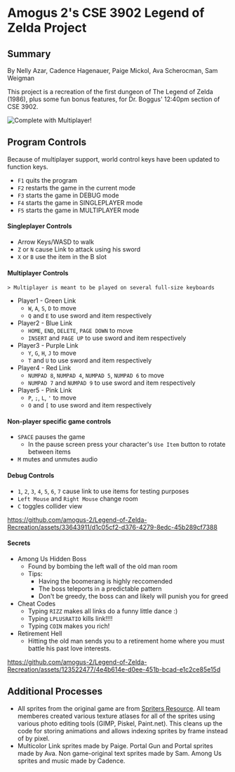 # Amogus 2's CSE 3902 Legend of Zelda Project

## Summary

By Nelly Azar, Cadence Hagenauer, Paige Mickol, Ava Scherocman, Sam Weigman

This project is a recreation of the first dungeon of The Legend of Zelda (1986), plus some fun bonus features, for Dr. Boggus' 12:40pm section of CSE 3902.

![Complete with Multiplayer!](https://github.com/amogus-2/Legend-of-Zelda-Recreation/assets/33643911/3afca223-0c66-4c48-8d55-667b27e067f6)

## Program Controls
  Because of multiplayer support, world control keys have been updated to function keys.
  - `F1` quits the program
  - `F2` restarts the game in the current mode
  - `F3` starts the game in DEBUG mode
  - `F4` starts the game in SINGLEPLAYER mode
  - `F5` starts the game in MULTIPLAYER mode

  #### Singleplayer Controls
  - Arrow Keys/WASD to walk
  - `Z` or `N` cause Link to attack using his sword
  - `X` or `B` use the item in the B slot

  #### Multiplayer Controls
    > Multiplayer is meant to be played on several full-size keyboards
    
  - Player1 - Green Link
    - `W`, `A`, `S`, `D` to move
    - `Q` and `E` to use sword and item respectively
  - Player2 - Blue Link
    - `HOME`, `END`, `DELETE`, `PAGE DOWN` to move
    - `INSERT` and `PAGE UP` to use sword and item respectively
  - Player3 - Purple Link
    - `Y`, `G`, `H`, `J` to move
    - `T` and `U` to use sword and item respectively
  - Player4 - Red Link
    - `NUMPAD 8`, `NUMPAD 4`, `NUMPAD 5`, `NUMPAD 6` to move
    - `NUMPAD 7` and `NUMPAD 9` to use sword and item respectively
  - Player5 - Pink Link
    - `P`, `;`, `L`, `'` to move
    - `O` and `[` to use sword and item respectively

  #### Non-player specific game controls
  - `SPACE` pauses the game
    - In the pause screen press your character's `Use Item` button to rotate between items
  - `M` mutes and unmutes audio

  #### Debug Controls
  - `1`, `2`, `3`, `4`, `5`, `6`, `7` cause link to use items for testing purposes
  - `Left Mouse` and `Right Mouse` change room
  - `C` toggles collider view



https://github.com/amogus-2/Legend-of-Zelda-Recreation/assets/33643911/d1c05cf2-d376-4279-8edc-45b289cf7388


 
  #### Secrets
  - Among Us Hidden Boss
    - Found by bombing the left wall of the old man room
    - Tips:
      - Having the boomerang is highly reccomended
      - The boss teleports in a predictable pattern
      - Don't be greedy, the boss can and likely will punish you for greed
  - Cheat Codes
    - Typing `RIZZ` makes all links do a funny little dance :)
    - Typing `LPLUSRATIO` kills link!!!!
    - Typing `COIN` makes you rich!
  - Retirement Hell
    - Hitting the old man sends you to a retirement home where you must battle his past love interests.

https://github.com/amogus-2/Legend-of-Zelda-Recreation/assets/123522477/4e4b614e-d0ee-451b-bcad-e1c2ce85e15d

## Additional Processes

- All sprites from the original game are from [Spriters Resource](https://www.spriters-resource.com/nes/legendofzelda/). All team memberes created various texture atlases for all of the sprites using various photo editing tools (GIMP, Piskel, Paint.net). This cleans up the code for storing animations and allows indexing sprites by frame instead of by pixel.
- Multicolor Link sprites made by Paige. Portal Gun and Portal sprites made by Ava. Non game-original text sprites made by Sam. Among Us sprites and music made by Cadence.
